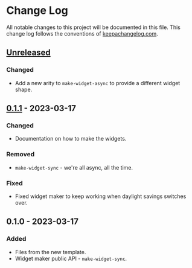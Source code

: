 # Change Log
All notable changes to this project will be documented in this file. This change log follows the conventions of [keepachangelog.com](http://keepachangelog.com/).

## [Unreleased]
### Changed
- Add a new arity to `make-widget-async` to provide a different widget shape.

## [0.1.1] - 2023-03-17
### Changed
- Documentation on how to make the widgets.

### Removed
- `make-widget-sync` - we're all async, all the time.

### Fixed
- Fixed widget maker to keep working when daylight savings switches over.

## 0.1.0 - 2023-03-17
### Added
- Files from the new template.
- Widget maker public API - `make-widget-sync`.

[Unreleased]: https://github.com/ALai57/malli-walkthrough/compare/0.1.1...HEAD
[0.1.1]: https://github.com/ALai57/malli-walkthrough/compare/0.1.0...0.1.1
